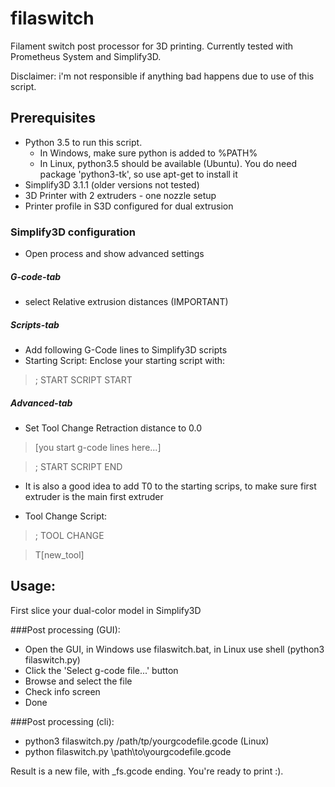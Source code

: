 filaswitch
==============================
Filament switch post processor for 3D printing. Currently tested with Prometheus System and Simplify3D.

Disclaimer: i'm not responsible if anything bad happens due to use of this script.

Prerequisites
-------------
* Python 3.5 to run this script.
    * In Windows, make sure python is added to %PATH%
    * In Linux, python3.5 should be available (Ubuntu). You do need package 'python3-tk', so use apt-get to install it
* Simplify3D 3.1.1 (older versions not tested)
* 3D Printer with 2 extruders - one nozzle setup
* Printer profile in S3D configured for dual extrusion


### Simplify3D configuration

* Open process and show advanced settings
##### G-code-tab
* select Relative extrusion distances (IMPORTANT)
##### Scripts-tab 
* Add following G-Code lines to Simplify3D scripts
* Starting Script: Enclose your starting script with:
> ; START SCRIPT START
##### Advanced-tab
* Set Tool Change Retraction distance to 0.0

> [you start g-code lines here...]

> ; START SCRIPT END

* It is also a good idea to add T0 to the starting scrips, to make sure first extruder is the main first extruder

* Tool Change Script:
> ; TOOL CHANGE

> T[new_tool]

Usage:
--------------------

First slice your dual-color model in Simplify3D

###Post processing (GUI):
* Open the GUI, in Windows use filaswitch.bat, in Linux use shell (python3 filaswitch.py)
* Click the 'Select g-code file...' button
* Browse and select the file
* Check info screen
* Done

###Post processing (cli):
* python3 filaswitch.py /path/tp/yourgcodefile.gcode (Linux)
* python filaswitch.py \path\to\yourgcodefile.gcode

Result is a new file, with _fs.gcode ending. You're ready to print :).
